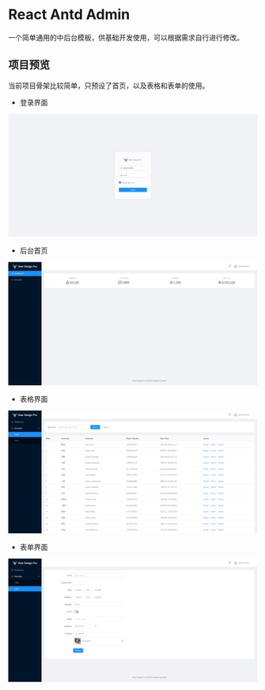 # React Antd Admin

一个简单通用的中后台模板，供基础开发使用，可以根据需求自行进行修改。

## 项目预览

当前项目骨架比较简单，只预设了首页，以及表格和表单的使用。

* 登录界面

![login](./public/fehelper-localhost-3001-login-1589005227103.png)

* 后台首页

![home](./public/fehelper-localhost-3001-admin-home-1589005252907.png)

* 表格界面

![table](./public/fehelper-localhost-3001-admin-examples-table-list-1589005271121.png)

* 表单界面

![form](./public/fehelper-localhost-3001-admin-examples-form-1589005288732.png)